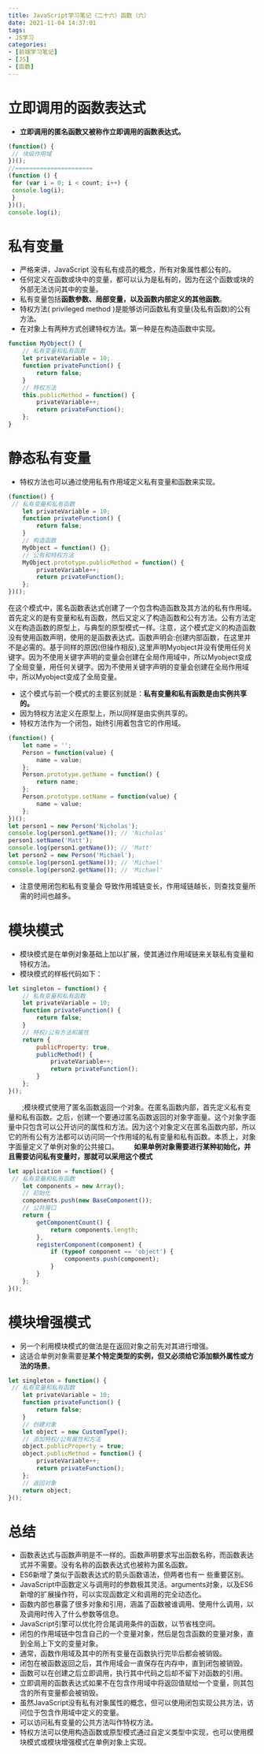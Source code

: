 ```yaml
---
title: JavaScript学习笔记（二十六）函数（六）
date: 2021-11-04 14:37:01
tags:
- JS学习
categories:
- [前端学习笔记]
- [JS]
- [函数]
---
```


# 立即调用的函数表达式

* **立即调用的匿名函数又被称作立即调用的函数表达式。**

```js
(function() { 
 // 块级作用域 
})(); 
//======================
(function () { 
 for (var i = 0; i < count; i++) { 
 console.log(i); 
 } 
})(); 
console.log(i);
```

# 私有变量

* 严格来讲，JavaScript 没有私有成员的概念，所有对象属性都公有的。
* 任何定义在函数或块中的变量，都可以认为是私有的，因为在这个函数或块的外部无法访问其中的变量。
* 私有变量包括**函数参数、局部变量，以及函数内部定义的其他函数**。
* 特权方法( privileged method )是能够访问函数私有变量(及私有函数)的公有方法。
* 在对象上有两种方式创建特权方法。第一种是在构造函数中实现。

```js
function MyObject() { 
    // 私有变量和私有函数 
    let privateVariable = 10; 
    function privateFunction() { 
        return false; 
    } 
    // 特权方法
    this.publicMethod = function() { 
        privateVariable++; 
        return privateFunction(); 
    }; 
} 
```

# 静态私有变量

* 特权方法也可以通过使用私有作用域定义私有变量和函数来实现。

```js
(function() { 
 // 私有变量和私有函数
    let privateVariable = 10; 
    function privateFunction() { 
        return false; 
    } 
    // 构造函数
    MyObject = function() {}; 
    // 公有和特权方法
    MyObject.prototype.publicMethod = function() { 
        privateVariable++; 
        return privateFunction(); 
    }; 
})(); 
```

在这个模式中，匿名函数表达式创建了一个包含构造函数及其方法的私有作用域。首先定义的是有变量和私有函数，然后又定义了构造函数和公有方法。公有方法定义在构造函数的原型上，与典型的原型模式一样。注意，这个模式定义的构造函数没有使用函数声明，使用的是函数表达式。函数声明会:创建内部函数，在这里并不是必需的。基于同样的原因(但操作相反),这里声明Myobject并没有使用任何关键字。因为不使用关键字声明的变量会创建在全局作用域中，所以Myobject变成了全局变量，用任何关键字。因为不使用关键字声明的变量会创建在全局作用域中，所以Myobject变成了全局变量。

* 这个模式与前一个模式的主要区别就是：**私有变量和私有函数是由实例共享的。**
* 因为特权方法定义在原型上，所以同样是由实例共享的。
* 特权方法作为一个闭包，始终引用着包含它的作用域。

```js
(function() { 
    let name = ''; 
    Person = function(value) { 
        name = value; 
    }; 
    Person.prototype.getName = function() { 
        return name; 
    }; 
    Person.prototype.setName = function(value) { 
        name = value; 
    }; 
})(); 
let person1 = new Person('Nicholas'); 
console.log(person1.getName()); // 'Nicholas' 
person1.setName('Matt'); 
console.log(person1.getName()); // 'Matt' 
let person2 = new Person('Michael'); 
console.log(person1.getName()); // 'Michael' 
console.log(person2.getName()); // 'Michael'
```

* 注意使用闭包和私有变量会 导致作用城链变长，作用域链越长，则查找变量所需的时间也越多。

# 模块模式

* 模块模式是在单例对象基础上加以扩展，使其通过作用域链来关联私有变量和特权方法。
* 模块模式的样板代码如下：

```js
let singleton = function() { 
    // 私有变量和私有函数
    let privateVariable = 10; 
    function privateFunction() { 
        return false; 
    } 
    // 特权/公有方法和属性
    return { 
        publicProperty: true, 
        publicMethod() { 
            privateVariable++; 
            return privateFunction(); 
        } 
    }; 
}(); 
```

&emsp;&emsp;;模块模式使用了匿名函数返回一个对象。在匿名函数内部，首先定义私有变量和私有函数。之后，创建一个要通过匿名函数返回的对象字面量。这个对象字面量中只包含可以公开访问的属性和方法。因为这个对象定义在匿名函数内部，所以它的所有公有方法都可以访问同一个作用域的私有变量和私有函数。本质上，对象字面量定义了单例对象的公共接口。
&emsp;&emsp;**如果单例对象需要进行某种初始化，并且需要访问私有变量时，那就可以采用这个模式**

```js
let application = function() { 
 // 私有变量和私有函数 
    let components = new Array(); 
    // 初始化
    components.push(new BaseComponent()); 
    // 公共接口
    return { 
        getComponentCount() { 
            return components.length; 
        }, 
        registerComponent(component) { 
            if (typeof component == 'object') { 
                components.push(component); 
            } 
        }
    }; 
}(); 
```

# 模块增强模式

* 另一个利用模块模式的做法是在返回对象之前先对其进行增强。
* 这适合单例对象需要是**某个特定类型的实例，但又必须给它添加额外属性或方法的场景**。

```js
let singleton = function() { 
 // 私有变量和私有函数
    let privateVariable = 10; 
    function privateFunction() { 
        return false; 
    } 
    // 创建对象
    let object = new CustomType(); 
    // 添加特权/公有属性和方法
    object.publicProperty = true; 
    object.publicMethod = function() { 
        privateVariable++; 
        return privateFunction(); 
    }; 
    // 返回对象
    return object; 
}();
```

# 总结

* 函数表达式与函数声明是不一样的。函数声明要求写出函数名称，而函数表达式并不需要。没有名称的函数表达式也被称为匿名函数。
* ES6新增了类似于函数表达式的箭头函数语法，但两者也有一 些重要区别。
* JavaScript中函数定义与调用时的参数极其灵活。arguments对象，以及ES6新增的扩展操作符，可以实现函数定义和调用的完全动态化。
* 函数内部也暴露了很多对象和引用，涵盖了函数被谁调用、使用什么调用，以及调用时传入了什么参数等信息。
* JavaScript引擎可以优化符合尾调用条件的函数，以节省栈空间。
* 闭包的作用域链中包含自己的一个变量对象，然后是包含函数的变量对象，直到全局上下文的变量对象。
* 通常，函数作用域及其中的所有变量在函数执行完毕后都会被销毁。
* 闭包在被函数返回之后，其作用域会一直保存在内存中，直到闭包被销毁。
* 函数可以在创建之后立即调用，执行其中代码之后却不留下对函数的引用。
* 立即调用的函数表达式如果不在包含作用域中将返回值赋给一个变量，则其包含的所有变量都会被销毁。
* 虽然JavaScript没有私有对象属性的概念，但可以使用闭包实现公共方法，访问位于包含作用域中定义的变量。
* 可以访问私有变量的公共方法叫作特权方法。
* 特权方法可以使用构造函数或原型模式通过自定义类型中实现，也可以使用模块模式或模块增强模式在单例对象上实现。